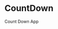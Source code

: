 # CountDown
 Count Down App
     
          
                                                       
                                                                    
                                                           
                                                  
                                                 
                         
                 
             
    
 
   
